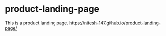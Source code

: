 # product-landing-page
This is a product landing page.
 https://nitesh-147.github.io/product-landing-page/
